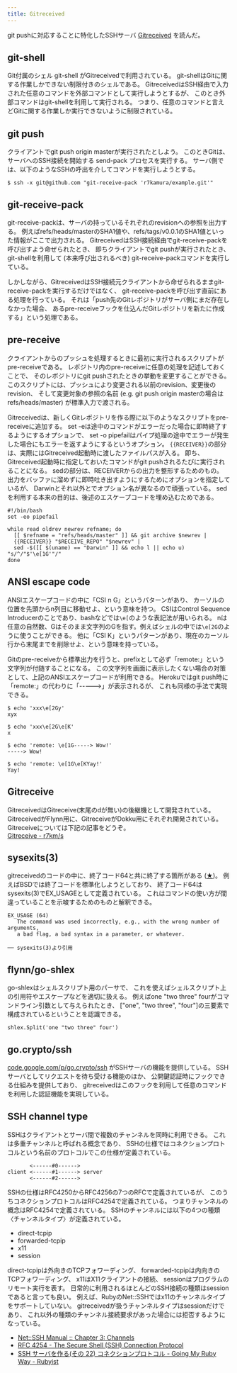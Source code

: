 ```yaml
---
title: Gitreceived
---
```


git pushに対応することに特化したSSHサーバ
[Gitreceived](https://github.com/flynn/gitreceived)
を読んだ。

## git-shell
Git付属のシェル git-shell がGitreceivedで利用されている。
git-shellはGitに関する作業しかできない制限付きのシェルである。
GitreceivedはSSH経由で入力された任意のコマンドを外部コマンドとして実行しようとするが、
このとき外部コマンドはgit-shellを利用して実行される。
つまり、任意のコマンドと言えどGitに関する作業しか実行できないように制限されている。

## git push
クライアントでgit push origin masterが実行されたとしよう。
このときGitは、サーバへのSSH接続を開始する send-pack プロセスを実行する。
サーバ側では、以下のようなSSHの呼出を介してコマンドを実行しようとする。

```
$ ssh -x git@github.com "git-receive-pack 'r7kamura/example.git'"
```

## git-receive-pack
git-receive-packは、サーバの持っているそれぞれのrevisionへの参照を出力する。
例えばrefs/heads/masterのSHA1値や、refs/tags/v0.0.1のSHA1値といった情報がここで出力される。
GitreceivedはSSH接続経由でgit-receive-packを呼び出すよう命ぜられたとき、
即ちクライアントでgit pushが実行されたとき、
git-shellを利用して (本来呼び出されるべき) git-receive-packコマンドを実行している。

しかしながら、GitreceivedはSSH接続元クライアントから命ぜられるままgit-receive-packを実行するだけではなく、
git-receive-packを呼び出す直前にある処理を行っている。
それは「push先のGitレポジトリがサーバ側にまだ存在しなかった場合、
あるpre-receiveフックを仕込んだGitレポジトリを新たに作成する」という処理である。

## pre-receive
クライアントからのプッシュを処理するときに最初に実行されるスクリプトがpre-receiveである。
レポジトリ内のpre-receiveに任意の処理を記述しておくことで、
そのレポジトリにgit pushされたときの挙動を変更することができる。
このスクリプトには、プッシュにより変更される以前のrevision、変更後のrevision、
そして変更対象の参照の名前 (e.g. git push origin masterの場合はrefs/heads/master)
が標準入力で渡される。

Gitreceivedは、新しくGitレポジトリを作る際に以下のようなスクリプトをpre-receiveに追加する。
set -eは途中のコマンドがエラーだった場合に即時終了するようにするオプションで、
set -o pipefailはパイプ処理の途中でエラーが発生した場合にもエラーを返すようにするというオプション。
`{{RECEIVER}}`の部分は、実際にはGitreceived起動時に渡したファイルパスが入る。
即ち、Gitreceived起動時に指定しておいたコマンドがgit pushされるたびに実行されることになる。
sedの部分は、RECEIVERからの出力を整形するためのもの。
出力をバッファに溜めずに即時吐き出すようにするためにオプションを指定しているが、
Darwinとそれ以外とでオプション名が異なるので頑張っている。
sedを利用する本来の目的は、後述のエスケープコードを埋め込むためである。

```
#!/bin/bash
set -eo pipefail

while read oldrev newrev refname; do
  [[ $refname = "refs/heads/master" ]] && git archive $newrev |
  {{RECEIVER}} "$RECEIVE_REPO" "$newrev" |
  sed -$([[ $(uname) == "Darwin" ]] && echo l || echo u) "s/^/"$'\e[1G'"/"
done
```

## ANSI escape code
ANSIエスケープコードの中に「CSI n G」というパターンがあり、
カーソルの位置を先頭からn列目に移動せよ、という意味を持つ。
CSIはControl Sequence Introducerのことであり、bashなどでは`\e[`のような表記法が用いられる。
nは任意の自然数、Gはそのまま文字列のGを指す。例えばシェルの中では`\e[2G`のように使うことができる。
他に「CSI K」というパターンがあり、現在のカーソル行から末尾までを削除せよ、という意味を持っている。

Gitのpre-receiveから標準出力を行うと、prefixとして必ず「remote:」という文字列が付随することになる。
この文字列を画面に表示したくない場合の対策として、上記のANSIエスケープコードが利用できる。
Herokuではgit push時に「remote:」の代わりに「----->」が表示されるが、
これも同様の手法で実現できる。

```
$ echo 'xxx\e[2Gy'
xyx

$ echo 'xxx\e[2G\e[K'
x

$ echo 'remote: \e[1G-----> Wow!'
-----> Wow!

$ echo 'remote: \e[1G\e[KYay!'
Yay!
```

## Gitreceive
GitreceivedはGitreceive(末尾のdが無い)の後継機として開発されている。
GitreceivedがFlynn用に、GitreceiveがDokku用にそれぞれ開発されている。
Gitreceiveについては下記の記事をどうぞ。  
[Gitreceive - r7km/s](http://r7kamura.github.io/2014/02/27/gitreceive.html)

## sysexits(3)
gitreceivedのコードの中に、終了コード64と共に終了する箇所がある
([★](https://github.com/flynn/gitreceived/blob/d828619bceb1937a5daad1dceea6320e9d3b3d4f/gitreceived.go#L51))。
例えばBSDでは終了コードを標準化しようとしており、
終了コード64はsysexits(3)でEX_USAGEとして定義されている。
これはコマンドの使い方が間違っていることを示唆するためのものと解釈できる。

```
EX_USAGE (64)
   The command was used incorrectly, e.g., with the wrong number of arguments,
   a bad flag, a bad syntax in a parameter, or whatever.

── sysexits(3)より引用
```

## flynn/go-shlex
go-shlexはシェルスクリプト用のパーサで、
これを使えばシェルスクリプト上の引用符やエスケープなどを適切に扱える。
例えばone "two three" fourがコマンドライン引数として与えられたとき、
["one", "two three", "four"]の三要素で構成されているということを認識できる。

```
shlex.Split('one "two three" four')
```

## go.crypto/ssh
[code.google.com/p/go.crypto/ssh](https://godoc.org/code.google.com/p/go.crypto/ssh)
がSSHサーバの機能を提供している。
SSHサーバとしてリクエストを待ち受ける機能のほか、
公開鍵認証時にフックできる仕組みを提供しており、
gitreceivedはこのフックを利用して任意のコマンドを利用した認証機能を実現している。

## SSH channel type
SSHはクライアントとサーバ間で複数のチャンネルを同時に利用できる。
これは多重チャンネルと呼ばれる概念であり、
SSHの仕様ではコネクションプロトコルという名前のプロトコルでこの仕様が定義されている。

```
       <------#0------>
client <------#1------> server
       <------#2------>
```

SSHの仕様はRFC4250からRFC4256の7つのRFCで定義されているが、
このうちコネクションプロトコルはRFC4254で定義されている。
つまりチャンネルの概念はRFC4254で定義されている。
SSHのチャンネルには以下の4つの種類〈チャンネルタイプ〉が定義されている。

* direct-tcpip
* forwarded-tcpip
* x11
* session

direct-tcpipは外向きのTCPフォワーディング、
forwarded-tcpipは内向きのTCPフォワーディング、
x11はX11クライアントの接続、
sessionはプログラムのリモート実行を表す。
日常的に利用されるほとんどのSSH接続の種類はsessionであると言っても良い。
例えば、RubyのNet::SSHではx11のチャンネルタイプをサポートしていない。
gitreceivedが扱うチャンネルタイプはsessionだけであり、
これ以外の種類のチャンネル接続要求があった場合には拒否するようになっている。

* [Net::SSH Manual :: Chapter 3: Channels](http://net-ssh.github.io/ssh/v1/chapter-3.html)
* [RFC 4254 - The Secure Shell (SSH) Connection Protocol](http://tools.ietf.org/html/rfc4254)
* [SSH サーバを作る(その 22) コネクションプロトコル - Going My Ruby Way - Rubyist](http://rubyist.g.hatena.ne.jp/lnznt/20110911/1315735390)
